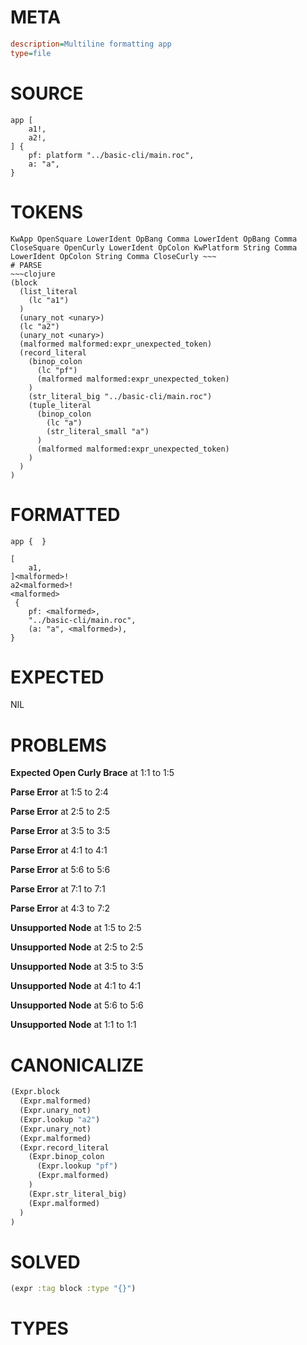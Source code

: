 # META
~~~ini
description=Multiline formatting app
type=file
~~~
# SOURCE
~~~roc
app [
	a1!,
	a2!,
] {
	pf: platform "../basic-cli/main.roc",
	a: "a",
}
~~~
# TOKENS
~~~text
KwApp OpenSquare LowerIdent OpBang Comma LowerIdent OpBang Comma CloseSquare OpenCurly LowerIdent OpColon KwPlatform String Comma LowerIdent OpColon String Comma CloseCurly ~~~
# PARSE
~~~clojure
(block
  (list_literal
    (lc "a1")
  )
  (unary_not <unary>)
  (lc "a2")
  (unary_not <unary>)
  (malformed malformed:expr_unexpected_token)
  (record_literal
    (binop_colon
      (lc "pf")
      (malformed malformed:expr_unexpected_token)
    )
    (str_literal_big "../basic-cli/main.roc")
    (tuple_literal
      (binop_colon
        (lc "a")
        (str_literal_small "a")
      )
      (malformed malformed:expr_unexpected_token)
    )
  )
)
~~~
# FORMATTED
~~~roc
app {  }

[
	a1,
]<malformed>!
a2<malformed>!
<malformed>
 {
	pf: <malformed>,
	"../basic-cli/main.roc",
	(a: "a", <malformed>),
}
~~~
# EXPECTED
NIL
# PROBLEMS
**Expected Open Curly Brace**
at 1:1 to 1:5

**Parse Error**
at 1:5 to 2:4

**Parse Error**
at 2:5 to 2:5

**Parse Error**
at 3:5 to 3:5

**Parse Error**
at 4:1 to 4:1

**Parse Error**
at 5:6 to 5:6

**Parse Error**
at 7:1 to 7:1

**Parse Error**
at 4:3 to 7:2

**Unsupported Node**
at 1:5 to 2:5

**Unsupported Node**
at 2:5 to 2:5

**Unsupported Node**
at 3:5 to 3:5

**Unsupported Node**
at 4:1 to 4:1

**Unsupported Node**
at 5:6 to 5:6

**Unsupported Node**
at 1:1 to 1:1

# CANONICALIZE
~~~clojure
(Expr.block
  (Expr.malformed)
  (Expr.unary_not)
  (Expr.lookup "a2")
  (Expr.unary_not)
  (Expr.malformed)
  (Expr.record_literal
    (Expr.binop_colon
      (Expr.lookup "pf")
      (Expr.malformed)
    )
    (Expr.str_literal_big)
    (Expr.malformed)
  )
)
~~~
# SOLVED
~~~clojure
(expr :tag block :type "{}")
~~~
# TYPES
~~~roc
~~~
